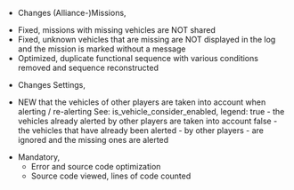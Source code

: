 + Changes (Alliance-)Missions,
 - Fixed, missions with missing vehicles are NOT shared
 - Fixed, unknown vehicles that are missing are NOT displayed in the log and the mission is marked without a message
 - Optimized, duplicate functional sequence with various conditions removed and sequence reconstructed

+ Changes Settings,
 - NEW that the vehicles of other players are taken into account when alerting / re-alerting
   See: is_vehicle_consider_enabled, legend:
     true - the vehicles already alerted by other players are taken into account
     false - the vehicles that have already been alerted - by other players - are ignored and the missing ones are alerted

+ Mandatory, 
  - Error and source code optimization
  - Source code viewed, lines of code counted